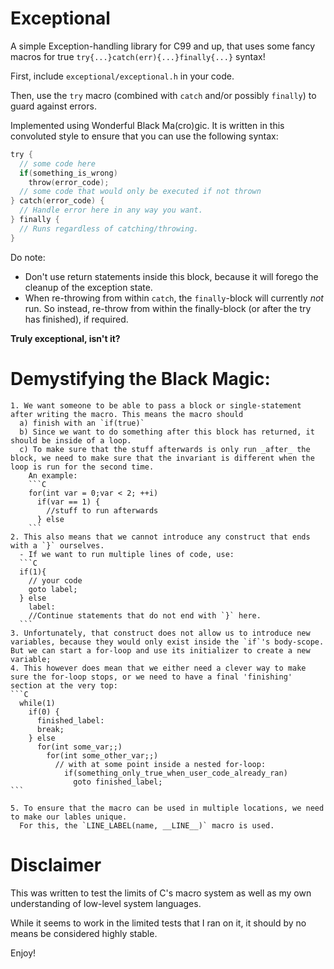 # Exceptional

A simple Exception-handling library for C99 and up, that uses some fancy macros for true `try{...}catch(err){...}finally{...}` syntax!


First, include `exceptional/exceptional.h` in your code.

Then, use the `try` macro (combined with `catch` and/or possibly `finally`) to guard against errors. 

Implemented using Wonderful Black Ma(cro)gic. It is written in this convoluted style to ensure that you can use the following syntax:

```C
try {
  // some code here
  if(something_is_wrong)
    throw(error_code);
  // some code that would only be executed if not thrown
} catch(error_code) {
  // Handle error here in any way you want.
} finally {
  // Runs regardless of catching/throwing.
}
```

Do note:

- Don't use return statements inside this block, because it will forego the cleanup of the exception state.
- When re-throwing from within `catch`, the `finally`-block will currently _not_ run. So instead, re-throw from within the finally-block (or after the try has finished), if required.


**Truly exceptional, isn't it?**


Demystifying the Black Magic:
====================================

    1. We want someone to be able to pass a block or single-statement after writing the macro. This means the macro should
      a) finish with an `if(true)`
      b) Since we want to do something after this block has returned, it should be inside of a loop.
      c) To make sure that the stuff afterwards is only run _after_ the block, we need to make sure that the invariant is different when the loop is run for the second time.
        An example:
        ```C
        for(int var = 0;var < 2; ++i)
          if(var == 1) {
            //stuff to run afterwards
          } else
        ```
    2. This also means that we cannot introduce any construct that ends with a `}` ourselves.
      - If we want to run multiple lines of code, use:
      ```C
      if(1){
        // your code
        goto label;
      } else
        label:
        //Continue statements that do not end with `}` here.
      ```
    3. Unfortunately, that construct does not allow us to introduce new variables, because they would only exist inside the `if`'s body-scope.
    But we can start a for-loop and use its initializer to create a new variable;
    4. This however does mean that we either need a clever way to make sure the for-loop stops, or we need to have a final 'finishing' section at the very top:
    ```C
      while(1)
        if(0) {
          finished_label:
          break;
        } else
          for(int some_var;;)
            for(int some_other_var;;)
              // with at some point inside a nested for-loop:
                if(something_only_true_when_user_code_already_ran)
                  goto finished_label;
    ```

    5. To ensure that the macro can be used in multiple locations, we need to make our lables unique.
      For this, the `LINE_LABEL(name, __LINE__)` macro is used.

Disclaimer
============

This was written to test the limits of C's macro system as well as my own understanding of low-level system languages.

While it seems to work in the limited tests that I ran on it, it should by no means be considered highly stable.

Enjoy!
